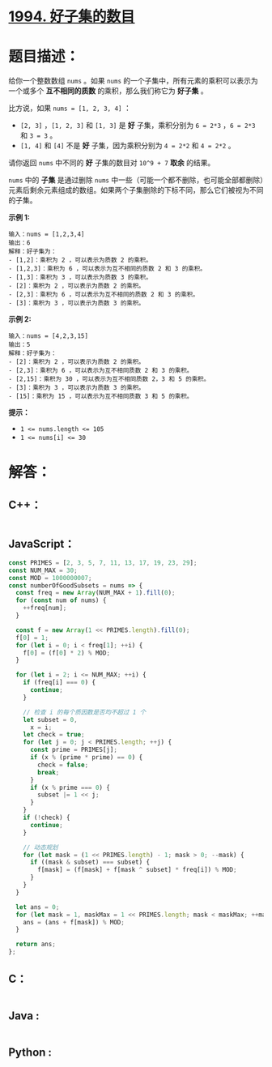 # [1994. 好子集的数目](https://leetcode-cn.com/problems/the-number-of-good-subsets/)

# 题目描述：

给你一个整数数组 `nums` 。如果 `nums` 的一个子集中，所有元素的乘积可以表示为一个或多个 **互不相同的质数** 的乘积，那么我们称它为 **好子集** 。

比方说，如果 `nums = [1, 2, 3, 4]` ：

- `[2, 3]` ，`[1, 2, 3]` 和 `[1, 3]` 是 **好** 子集，乘积分别为 `6 = 2*3` ，`6 = 2*3` 和 `3 = 3` 。
- `[1, 4]` 和 `[4]` 不是 **好** 子集，因为乘积分别为 `4 = 2*2` 和 `4 = 2*2` 。

请你返回 `nums` 中不同的 **好** 子集的数目对 `10^9 + 7` **取余** 的结果。

`nums` 中的 **子集** 是通过删除 `nums` 中一些（可能一个都不删除，也可能全部都删除）元素后剩余元素组成的数组。如果两个子集删除的下标不同，那么它们被视为不同的子集。



**示例 1:**

```
输入：nums = [1,2,3,4]
输出：6
解释：好子集为：
- [1,2]：乘积为 2 ，可以表示为质数 2 的乘积。
- [1,2,3]：乘积为 6 ，可以表示为互不相同的质数 2 和 3 的乘积。
- [1,3]：乘积为 3 ，可以表示为质数 3 的乘积。
- [2]：乘积为 2 ，可以表示为质数 2 的乘积。
- [2,3]：乘积为 6 ，可以表示为互不相同的质数 2 和 3 的乘积。
- [3]：乘积为 3 ，可以表示为质数 3 的乘积。
```

**示例 2:**

```
输入：nums = [4,2,3,15]
输出：5
解释：好子集为：
- [2]：乘积为 2 ，可以表示为质数 2 的乘积。
- [2,3]：乘积为 6 ，可以表示为互不相同质数 2 和 3 的乘积。
- [2,15]：乘积为 30 ，可以表示为互不相同质数 2，3 和 5 的乘积。
- [3]：乘积为 3 ，可以表示为质数 3 的乘积。
- [15]：乘积为 15 ，可以表示为互不相同质数 3 和 5 的乘积。
```

**提示：**

- `1 <= nums.length <= 105`
- `1 <= nums[i] <= 30`


# 解答：

## C++：

```cpp

```

## JavaScript：

```javascript
const PRIMES = [2, 3, 5, 7, 11, 13, 17, 19, 23, 29];
const NUM_MAX = 30;
const MOD = 1000000007;
const numberOfGoodSubsets = nums => {
  const freq = new Array(NUM_MAX + 1).fill(0);
  for (const num of nums) {
    ++freq[num];
  }

  const f = new Array(1 << PRIMES.length).fill(0);
  f[0] = 1;
  for (let i = 0; i < freq[1]; ++i) {
    f[0] = (f[0] * 2) % MOD;
  }

  for (let i = 2; i <= NUM_MAX; ++i) {
    if (freq[i] === 0) {
      continue;
    }

    // 检查 i 的每个质因数是否均不超过 1 个
    let subset = 0,
      x = i;
    let check = true;
    for (let j = 0; j < PRIMES.length; ++j) {
      const prime = PRIMES[j];
      if (x % (prime * prime) == 0) {
        check = false;
        break;
      }
      if (x % prime === 0) {
        subset |= 1 << j;
      }
    }
    if (!check) {
      continue;
    }

    // 动态规划
    for (let mask = (1 << PRIMES.length) - 1; mask > 0; --mask) {
      if ((mask & subset) === subset) {
        f[mask] = (f[mask] + f[mask ^ subset] * freq[i]) % MOD;
      }
    }
  }

  let ans = 0;
  for (let mask = 1, maskMax = 1 << PRIMES.length; mask < maskMax; ++mask) {
    ans = (ans + f[mask]) % MOD;
  }

  return ans;
};
```

## C：

```c

```

## Java :

```java

```

## Python :

```python

```

